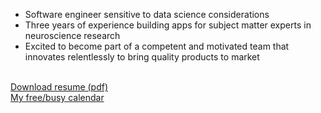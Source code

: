 - Software engineer sensitive to data science considerations
- Three years of experience building apps for subject matter experts in neuroscience research
- Excited to become part of a competent and motivated team that innovates relentlessly to bring quality products to market
<br />  
<a href="https://drive.google.com/open?id=0B3eRv-4znU32OWNYUW9aeWQ1SmM" target="_blank">Download resume (pdf)</a>
<br />  
<a href="https://calendar.google.com/calendar/embed?src=dirk.haupt%40gmail.com&ctz=America/Vancouver" target="_blank">My free/busy calendar</a>


